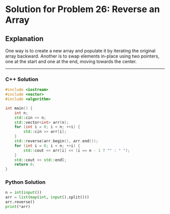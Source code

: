 # Solution for Problem 26: Reverse an Array

## Explanation
One way is to create a new array and populate it by iterating the original array backward. Another is to swap elements in-place using two pointers, one at the start and one at the end, moving towards the center.

---

### C++ Solution
```cpp
#include <iostream>
#include <vector>
#include <algorithm>

int main() {
    int n;
    std::cin >> n;
    std::vector<int> arr(n);
    for (int i = 0; i < n; ++i) {
        std::cin >> arr[i];
    }
    std::reverse(arr.begin(), arr.end());
    for (int i = 0; i < n; ++i) {
        std::cout << arr[i] << (i == n - 1 ? "" : " ");
    }
    std::cout << std::endl;
    return 0;
}
```

### Python Solution
```python
n = int(input())
arr = list(map(int, input().split()))
arr.reverse()
print(*arr)
```
